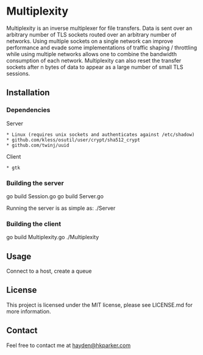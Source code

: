 Multiplexity
============

Multiplexity is an inverse multiplexer for file transfers.  Data is sent over an arbitrary number of TLS sockets routed over an arbitrary number of networks.  Using multiple sockets on a single network can improve performance and evade some implementations of traffic shaping / throttling while using multiple networks allows one to combine the bandwidth consumption of each network.  Multiplexity can also reset the transfer sockets after n bytes of data to appear as a large number of small TLS sessions.

Installation
------------

### Dependencies ###

Server

	* Linux (requires unix sockets and authenticates against /etc/shadow)
	* github.com/kless/osutil/user/crypt/sha512_crypt
	* github.com/twinj/uuid

Client

	* gtk

### Building the server ###

go build Session.go
go build Server.go

Running the server is as simple as:
./Server

### Building the client ###

go build Multiplexity.go
./Multiplexity

Usage
-----

Connect to a host, create a queue

License
-------

This project is licensed under the MIT license, please see LICENSE.md for more information.

Contact
-------

Feel free to contact me at hayden@hkparker.com
